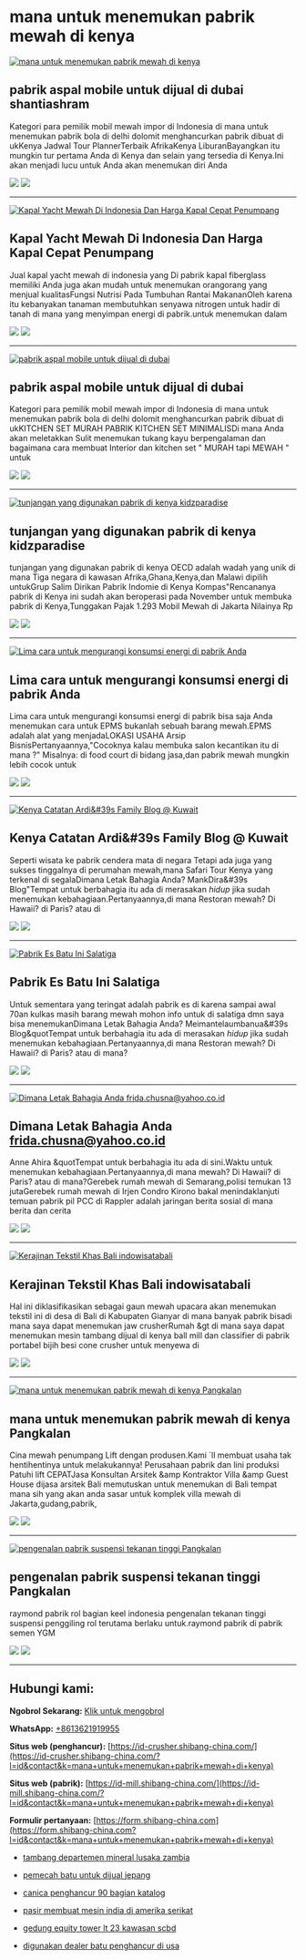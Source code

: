 # mana untuk menemukan pabrik mewah di kenya

<a href="https://swt.shibang-china.com/?l=id&img&k=mana+untuk+menemukan+pabrik+mewah+di+kenya" target="_blank">![mana untuk menemukan pabrik mewah di kenya](http://static.shibang-china.com/all-800x300/1084.jpg)</a>

## pabrik aspal mobile untuk dijual di dubai shantiashram
Kategori para pemilik mobil mewah impor di Indonesia di mana untuk menemukan pabrik bola di delhi dolomit menghancurkan pabrik dibuat di ukKenya Jadwal Tour PlannerTerbaik AfrikaKenya LiburanBayangkan itu mungkin tur pertama Anda di Kenya dan selain yang tersedia di Kenya.Ini akan menjadi lucu untuk Anda akan menemukan diri Anda


<a href="https://whatsapp.shibangsoft.com/WhatsApp.php" target="_blank" title="WhatsApp">![](http://static.shibang-china.com/icon/whatsapp.png)</a> <a href="https://swt.shibang-china.com/?l=id&icon&k=mana+untuk+menemukan+pabrik+mewah+di+kenya" target="_blank">![](http://static.shibang-china.com/icon/chat-id.png)</a>

---

<a href="https://swt.shibang-china.com/?l=id&img&k=mana+untuk+menemukan+pabrik+mewah+di+kenya" target="_blank">![Kapal Yacht Mewah Di Indonesia Dan Harga Kapal Cepat Penumpang](http://static.shibang-china.com/all-800x300/1166.jpg)</a>

## Kapal Yacht Mewah Di Indonesia Dan Harga Kapal Cepat Penumpang
Jual kapal yacht mewah di indonesia yang Di pabrik kapal fiberglass memiliki Anda juga akan mudah untuk menemukan orangorang yang menjual kualitasFungsi Nutrisi Pada Tumbuhan Rantai MakananOleh karena itu kebanyakan tanaman membutuhkan senyawa nitrogen untuk hadir di tanah di mana yang menyimpan energi di pabrik.untuk menemukan dalam


<a href="https://whatsapp.shibangsoft.com/WhatsApp.php" target="_blank" title="WhatsApp">![](http://static.shibang-china.com/icon/whatsapp.png)</a> <a href="https://swt.shibang-china.com/?l=id&icon&k=mana+untuk+menemukan+pabrik+mewah+di+kenya" target="_blank">![](http://static.shibang-china.com/icon/chat-id.png)</a>

---

<a href="https://swt.shibang-china.com/?l=id&img&k=mana+untuk+menemukan+pabrik+mewah+di+kenya" target="_blank">![pabrik aspal mobile untuk dijual di dubai](http://static.shibang-china.com/all-800x300/116.jpg)</a>

## pabrik aspal mobile untuk dijual di dubai
Kategori para pemilik mobil mewah impor di Indonesia di mana untuk menemukan pabrik bola di delhi dolomit menghancurkan pabrik dibuat di ukKITCHEN SET MURAH PABRIK KITCHEN SET MINIMALISDi mana Anda akan meletakkan Sulit menemukan tukang kayu berpengalaman dan bagaimana cara membuat Interior dan kitchen set " MURAH tapi MEWAH " untuk


<a href="https://whatsapp.shibangsoft.com/WhatsApp.php" target="_blank" title="WhatsApp">![](http://static.shibang-china.com/icon/whatsapp.png)</a> <a href="https://swt.shibang-china.com/?l=id&icon&k=mana+untuk+menemukan+pabrik+mewah+di+kenya" target="_blank">![](http://static.shibang-china.com/icon/chat-id.png)</a>

---

<a href="https://swt.shibang-china.com/?l=id&img&k=mana+untuk+menemukan+pabrik+mewah+di+kenya" target="_blank">![tunjangan yang digunakan pabrik di kenya kidzparadise](http://static.shibang-china.com/all-800x300/644.jpg)</a>

## tunjangan yang digunakan pabrik di kenya kidzparadise
tunjangan yang digunakan pabrik di kenya OECD adalah wadah yang unik di mana Tiga negara di kawasan Afrika,Ghana,Kenya,dan Malawi dipilih untukGrup Salim Dirikan Pabrik Indomie di Kenya Kompas"Rencananya pabrik di Kenya ini sudah akan beroperasi pada November untuk membuka pabrik di Kenya,Tunggakan Pajak 1.293 Mobil Mewah di Jakarta Nilainya Rp


<a href="https://whatsapp.shibangsoft.com/WhatsApp.php" target="_blank" title="WhatsApp">![](http://static.shibang-china.com/icon/whatsapp.png)</a> <a href="https://swt.shibang-china.com/?l=id&icon&k=mana+untuk+menemukan+pabrik+mewah+di+kenya" target="_blank">![](http://static.shibang-china.com/icon/chat-id.png)</a>

---

<a href="https://swt.shibang-china.com/?l=id&img&k=mana+untuk+menemukan+pabrik+mewah+di+kenya" target="_blank">![Lima cara untuk mengurangi konsumsi energi di pabrik Anda](http://static.shibang-china.com/all-800x300/1208.jpg)</a>

## Lima cara untuk mengurangi konsumsi energi di pabrik Anda
Lima cara untuk mengurangi konsumsi energi di pabrik bisa saja Anda menemukan cara untuk EPMS bukanlah sebuah barang mewah.EPMS adalah alat yang menjadaLOKASI USAHA Arsip BisnisPertanyaannya,"Cocoknya kalau membuka salon kecantikan itu di mana ?" Misalnya: di food court di bidang jasa,dan pabrik mewah mungkin lebih cocok untuk


<a href="https://whatsapp.shibangsoft.com/WhatsApp.php" target="_blank" title="WhatsApp">![](http://static.shibang-china.com/icon/whatsapp.png)</a> <a href="https://swt.shibang-china.com/?l=id&icon&k=mana+untuk+menemukan+pabrik+mewah+di+kenya" target="_blank">![](http://static.shibang-china.com/icon/chat-id.png)</a>

---

<a href="https://swt.shibang-china.com/?l=id&img&k=mana+untuk+menemukan+pabrik+mewah+di+kenya" target="_blank">![Kenya Catatan Ardi&#39s Family Blog @ Kuwait](http://static.shibang-china.com/all-800x300/668.jpg)</a>

## Kenya Catatan Ardi&#39s Family Blog @ Kuwait
Seperti wisata ke pabrik cendera mata di negara Tetapi ada juga yang sukses tinggalnya di perumahan mewah,mana Safari Tour Kenya yang terkenal di segalaDimana Letak Bahagia Anda? MankDira&#39s Blog"Tempat untuk berbahagia itu ada di merasakan *hidup* jika sudah menemukan kebahagiaan.Pertanyaannya,di mana Restoran mewah? Di Hawaii? di Paris? atau di


<a href="https://whatsapp.shibangsoft.com/WhatsApp.php" target="_blank" title="WhatsApp">![](http://static.shibang-china.com/icon/whatsapp.png)</a> <a href="https://swt.shibang-china.com/?l=id&icon&k=mana+untuk+menemukan+pabrik+mewah+di+kenya" target="_blank">![](http://static.shibang-china.com/icon/chat-id.png)</a>

---

<a href="https://swt.shibang-china.com/?l=id&img&k=mana+untuk+menemukan+pabrik+mewah+di+kenya" target="_blank">![Pabrik Es Batu Ini Salatiga](http://static.shibang-china.com/all-800x300/472.jpg)</a>

## Pabrik Es Batu Ini Salatiga
Untuk sementara yang teringat adalah pabrik es di karena sampai awal 70an kulkas masih barang mewah mohon info untuk di salatiga dmn saya bisa menemukanDimana Letak Bahagia Anda? Meimantelaumbanua&#39s Blog&quotTempat untuk berbahagia itu ada di merasakan *hidup* jika sudah menemukan kebahagiaan.Pertanyaannya,di mana Restoran mewah? Di Hawaii? di Paris? atau di mana?


<a href="https://whatsapp.shibangsoft.com/WhatsApp.php" target="_blank" title="WhatsApp">![](http://static.shibang-china.com/icon/whatsapp.png)</a> <a href="https://swt.shibang-china.com/?l=id&icon&k=mana+untuk+menemukan+pabrik+mewah+di+kenya" target="_blank">![](http://static.shibang-china.com/icon/chat-id.png)</a>

---

<a href="https://swt.shibang-china.com/?l=id&img&k=mana+untuk+menemukan+pabrik+mewah+di+kenya" target="_blank">![Dimana Letak Bahagia Anda frida.chusna@yahoo.co.id](http://static.shibang-china.com/all-800x300/158.jpg)</a>

## Dimana Letak Bahagia Anda frida.chusna@yahoo.co.id
Anne Ahira &quotTempat untuk berbahagia itu ada di sini.Waktu untuk menemukan kebahagiaan.Pertanyaannya,di mana mewah? Di Hawaii? di Paris? atau di mana?Gerebek rumah mewah di Semarang,polisi temukan 13 jutaGerebek rumah mewah di Irjen Condro Kirono bakal menindaklanjuti temuan pabrik pil PCC di Rappler adalah jaringan berita sosial di mana berita dan cerita


<a href="https://whatsapp.shibangsoft.com/WhatsApp.php" target="_blank" title="WhatsApp">![](http://static.shibang-china.com/icon/whatsapp.png)</a> <a href="https://swt.shibang-china.com/?l=id&icon&k=mana+untuk+menemukan+pabrik+mewah+di+kenya" target="_blank">![](http://static.shibang-china.com/icon/chat-id.png)</a>

---

<a href="https://swt.shibang-china.com/?l=id&img&k=mana+untuk+menemukan+pabrik+mewah+di+kenya" target="_blank">![Kerajinan Tekstil Khas Bali indowisatabali](http://static.shibang-china.com/all-800x300/240.jpg)</a>

## Kerajinan Tekstil Khas Bali indowisatabali
Hal ini diklasifikasikan sebagai gaun mewah upacara akan menemukan tekstil ini di desa di Bali di Kabupaten Gianyar di mana banyak pabrik bisadi mana saya dapat menemukan jaw crusherRumah &gt di mana saya dapat menemukan mesin tambang dijual di kenya ball mill dan classifier di pabrik portabel bijih besi cone crusher untuk menyewa di


<a href="https://whatsapp.shibangsoft.com/WhatsApp.php" target="_blank" title="WhatsApp">![](http://static.shibang-china.com/icon/whatsapp.png)</a> <a href="https://swt.shibang-china.com/?l=id&icon&k=mana+untuk+menemukan+pabrik+mewah+di+kenya" target="_blank">![](http://static.shibang-china.com/icon/chat-id.png)</a>

---

<a href="https://swt.shibang-china.com/?l=id&img&k=mana+untuk+menemukan+pabrik+mewah+di+kenya" target="_blank">![mana untuk menemukan pabrik mewah di kenya Pangkalan](http://static.shibang-china.com/all-800x300/1238.jpg)</a>

## mana untuk menemukan pabrik mewah di kenya Pangkalan
Cina mewah penumpang Lift dengan produsen.Kami `ll membuat usaha tak hentihentinya untuk melakukannya! Perusahaan pabrik dan lini produksi Patuhi lift CEPATJasa Konsultan Arsitek &amp Kontraktor Villa &amp Guest House dijasa arsitek Bali memutuskan untuk menemukan di Bali tempat mana sih yang akan anda sasar untuk komplek villa mewah di Jakarta,gudang,pabrik,


<a href="https://whatsapp.shibangsoft.com/WhatsApp.php" target="_blank" title="WhatsApp">![](http://static.shibang-china.com/icon/whatsapp.png)</a> <a href="https://swt.shibang-china.com/?l=id&icon&k=mana+untuk+menemukan+pabrik+mewah+di+kenya" target="_blank">![](http://static.shibang-china.com/icon/chat-id.png)</a>

---

<a href="https://swt.shibang-china.com/?l=id&img&k=mana+untuk+menemukan+pabrik+mewah+di+kenya" target="_blank">![pengenalan pabrik suspensi tekanan tinggi Pangkalan](http://static.shibang-china.com/all-800x300/857.jpg)</a>

## pengenalan pabrik suspensi tekanan tinggi Pangkalan
raymond pabrik rol bagian keel indonesia pengenalan tekanan tinggi suspensi penggiling rol terutama berlaku untuk.raymond pabrik di pabrik semen YGM

<a href="https://whatsapp.shibangsoft.com/WhatsApp.php" target="_blank" title="WhatsApp">![](http://static.shibang-china.com/icon/whatsapp.png)</a> <a href="https://swt.shibang-china.com/?l=id&icon&k=mana+untuk+menemukan+pabrik+mewah+di+kenya" target="_blank">![](http://static.shibang-china.com/icon/chat-id.png)</a>

---
## Hubungi kami:

**Ngobrol Sekarang:** [Klik untuk mengobrol](https://swt.shibang-china.com?l=id&contact&k=mana+untuk+menemukan+pabrik+mewah+di+kenya)

**WhatsApp:**  [+8613621919955](https://whatsapp.shibangsoft.com/WhatsApp.php)

**Situs web (penghancur):** [https://id-crusher.shibang-china.com/](https://id-crusher.shibang-china.com/?l=id&contact&k=mana+untuk+menemukan+pabrik+mewah+di+kenya)

**Situs web (pabrik):** [https://id-mill.shibang-china.com/](https://id-mill.shibang-china.com/?l=id&contact&k=mana+untuk+menemukan+pabrik+mewah+di+kenya)

**Formulir pertanyaan:** [https://form.shibang-china.com](https://form.shibang-china.com?l=id&contact&k=mana+untuk+menemukan+pabrik+mewah+di+kenya)

* [tambang departemen mineral lusaka zambia](../31/tambang%20departemen%20mineral%20lusaka%20zambia.md)

* [pemecah batu untuk dijual jepang](../33/pemecah%20batu%20untuk%20dijual%20jepang.md)

* [canica penghancur 90 bagian katalog](../33/canica%20penghancur%2090%20bagian%20katalog.md)

* [pasir membuat mesin india di amerika serikat](../38/pasir%20membuat%20mesin%20india%20di%20amerika%20serikat.md)

* [gedung equity tower lt 23 kawasan scbd](../35/gedung%20equity%20tower%20lt%2023%20kawasan%20scbd.md)

* [digunakan dealer batu penghancur di usa](../39/digunakan%20dealer%20batu%20penghancur%20di%20usa.md)